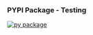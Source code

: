 ### PYPI Package - Testing

[![py package](https://github.com/ronylpatil/test_package/actions/workflows/cicd.yaml/badge.svg)](https://github.com/ronylpatil/test_package/actions/workflows/cicd.yaml)